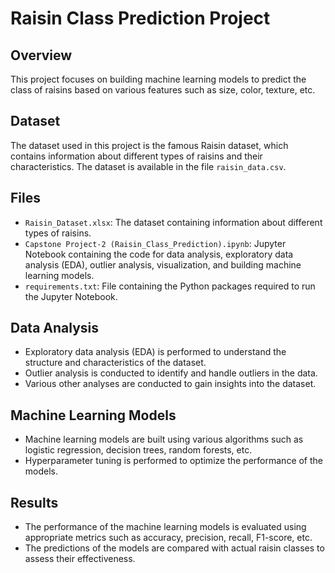 # Raisin Class Prediction Project

## Overview
This project focuses on building machine learning models to predict the class of raisins based on various features such as size, color, texture, etc.

## Dataset
The dataset used in this project is the famous Raisin dataset, which contains information about different types of raisins and their characteristics. The dataset is available in the file `raisin_data.csv`.

## Files
- `Raisin_Dataset.xlsx`: The dataset containing information about different types of raisins.
- `Capstone Project-2 (Raisin_Class_Prediction).ipynb`: Jupyter Notebook containing the code for data analysis, exploratory data analysis (EDA), outlier analysis, visualization, and building machine learning models.
- `requirements.txt`: File containing the Python packages required to run the Jupyter Notebook.

## Data Analysis
- Exploratory data analysis (EDA) is performed to understand the structure and characteristics of the dataset.
- Outlier analysis is conducted to identify and handle outliers in the data.
- Various other analyses are conducted to gain insights into the dataset.

## Machine Learning Models
- Machine learning models are built using various algorithms such as logistic regression, decision trees, random forests, etc.
- Hyperparameter tuning is performed to optimize the performance of the models.

## Results
- The performance of the machine learning models is evaluated using appropriate metrics such as accuracy, precision, recall, F1-score, etc.
- The predictions of the models are compared with actual raisin classes to assess their effectiveness.
